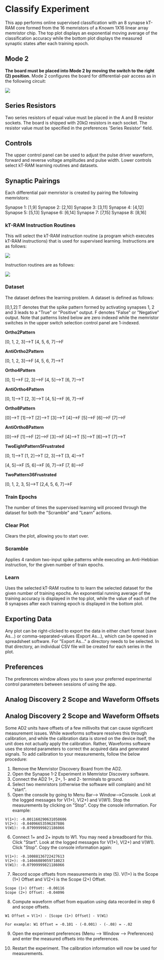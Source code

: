 # Classify Experiment

This app performs online supervised classification with an 8 synapse kT-RAM core formed from the 16 memristors of a Knowm 1X16 linear array memristor chip. The top plot displays an exponential moving average of the classification accuracy while the bottom plot displays the measured synaptic states after each training epoch. 

## Mode 2

**The board must be placed into Mode 2 by moving the switch to the right (2) position.** Mode 2 configures the board for differential-pair access as in the following circuit:

![](_img/Mode2Version2Board.png)


## Series Resistors

Two series resistors of equal value must be placed in the A and B resistor sockets. The board is shipped with 20kΩ resistors in each socket. The resistor value must be specified in the preferences 'Series Resistor' field. 

## Controls

The upper control panel can be used to adjust the pulse driver waveform, forward and reverse voltage amplitudes and pulse width. Lower controls select kT-RAM learning routines and datasets. 

## Synaptic Pairings

Each differential pair memristor is created by pairing the following memristors:

Synapse 1: [1,9]
Synapse 2: [2,10]
Synapse 3: [3,11]
Synapse 4: [4,12]
Synapse 5: [5,13]
Synapse 6: [6,14]
Synapse 7: [7,15]
Synapse 8: [8,16] 

### kT-RAM Instruction Routines

This will select the kT-RAM instruction routine (a program which executes kT-RAM instructions) that is used for supervised learning. Instructions are as follows:

![](_img/instructions12.png)

Instruction routines are as follows:

![](_img/classify12LearnRoutines.png)  

### Dataset

The dataset defines the learning problem. A dataset is defined as follows:

[0,1,2]:T denotes that the spike pattern formed by activating synapses 1, 2 and 3 leads to a "True" or "Positive" output. F denotes "False" or "Negative" output. Note that patterns listed below are zero indexed while the memristor switches in the upper switch selection control panel are 1-indexed. 

**Ortho2Pattern**

[0, 1, 2, 3]-->T
[4, 5, 6, 7]-->F

**AntiOrtho2Pattern**

[0, 1, 2, 3]-->F
[4, 5, 6, 7]-->T

**Ortho4Pattern**

[0, 1]-->F
[2, 3]-->F
[4, 5]-->T
[6, 7]-->T

**AntiOrtho4Pattern**

[0, 1]-->T
[2, 3]-->T
[4, 5]-->F
[6, 7]-->F

**Ortho8Pattern**

[0]-->T
[1]-->T
[2]-->T
[3]-->T
[4]-->F
[5]-->F
[6]-->F
[7]-->F

**AntiOrtho8Pattern**

[0]-->F
[1]-->F
[2]-->F
[3]-->F
[4]-->T
[5]-->T
[6]-->T
[7]-->T

**TwoEightPattern5Frustrated**

[0, 1]-->T
[1, 2]-->T
[2, 3]-->T
[3, 4]-->T

[4, 5]-->F
[5, 6]-->F
[6, 7]-->F
[7, 8]-->F

**TwoPattern36Frustrated**

[0, 1, 2, 3, 5]-->T
[2,4, 5, 6, 7]-->F


### Train Epochs

The number of times the supervised learning will proceed through the dataset for both the "Scramble" and "Learn" actions.

### Clear Plot

Clears the plot, allowing you to start over.

### Scramble

Applies 4 random two-input spike patterns while executing an Anti-Hebbian instruction, for the given number of train epochs.

### Learn

Uses the selected kT-RAM routine to to learn the selected dataset for the given number of training epochs. An exponential running average of the training accuracy is displayed in the top plot, while the value of each of the 8 synapses after each training epoch is displayed in the bottom plot.

## Exporting Data

Any plot can be right-clicked to export the data in either chart format (save As...) or comma-separated-values (Export As...), which can be opened in spreadsheet software. For "Export As..." a directory needs to be selected. In that directory, an individual CSV file will be created for each series in the plot.

## Preferences

The preferences window allows you to save your preferred experimental control parameters between sessions of using the app.

## Analog Discovery 2 Scope and Waveform Offsets

## Analog Discovery 2 Scope and Waveform Offsets

Some AD2 units have offsets of a few millivolts that can cause significant measurement issues. While waveforms software resolves this through calibration, and while the calibration data is stored on the device itself, the unit does not actually apply the calibration. Rather, Waveforms software uses the stored parameters to correct the acquired data and generated signals. To add calibration to your measurements, follow the below procedure:

1. Remove the Memristor Discovery Board from the AD2.
2. Open the Synapse 1-2 Experiment in Memristor Discovery software.
3. Connect the AD2 1+, 2+, 1- and 2- terminals to ground.
4. Select two memristors (otherwise the software will complain) and hit "start".
5. Open the console by going to Menu Bar--> Window-->Console. Look at the logged messages for V(1+), V(2+) and V(W1). Stop the measurements by clicking on "Stop". Copy the console information. For example:  

```
V(1+): -0.001160290631058606
V(2+): -0.04096653596287886
V(W1): -0.07999999821186066
```
	
6. Connect 1+ and 2+ inputs to W1. You may need a breadboard for this. Click "Start". Look at the logged messages for V(1+), V(2+) and V(W1). Click "Stop". Copy the console information again:

```
V(1+): -0.10088136722427613
V(2+): -0.14046089059718023
V(W1): -0.07999999821186066
```

7. Record scope offsets from measurements in step (5). V(1+) is the Scope (1+) Offset and V(2+) is the Scope (2+) Offset. 
	
```
Scope (1+) Offset: -0.00116
Scope (2+) Offset: -0.04096
```

8. Compute waveform offset from equation using data recorded in step 6 and scope offsets.

```
W1 Offset = V(1+) - [Scope (1+) Offset] - V(W1)

For example: W1 Offset = -0.101 - (-0.001) - (-.08) = -.02
```
	
9. Open the experiment preferences (Menu --> Window --> Preferences) and enter the measured offsets into the preferences. 

10. Restart the experiment. The calibration information will now be used for measurements. 
